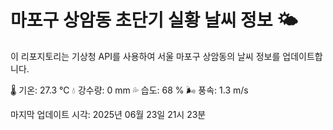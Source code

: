 
# 마포구 상암동 초단기 실황 날씨 정보 🌤️

이 리포지토리는 기상청 API를 사용하여 서울 마포구 상암동의 날씨 정보를 업데이트합니다. 

🌡️ 기온: 27.3 ℃
💧 강수량: 0 mm
💦 습도: 68 %
🌬️ 풍속: 1.3 m/s

마지막 업데이트 시각: 2025년 06월 23일 21시 23분    
